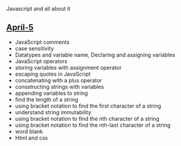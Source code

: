 Javascript and all about it
## [April-5](./April-5)
* JavaScript comments
* case sensitivity
* Datatypes and variable name, Declaring and assigning variables
* JavaScript operators
* storing variables with assignment operator
* escaping quotes in JavaScript
* concatenating with a plus operator
* consstructing strings with variables
* appending variables to string
* find the length of a string
* using bracket notation to find the first character of a string
* understand string immutability
* using bracket notation to find the nth character of a string
* using bracket notation to find the nth-last character of a string
* word blank
* Html and css 
